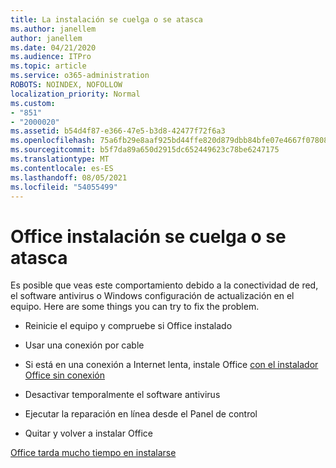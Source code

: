 ```yaml
---
title: La instalación se cuelga o se atasca
ms.author: janellem
author: janellem
ms.date: 04/21/2020
ms.audience: ITPro
ms.topic: article
ms.service: o365-administration
ROBOTS: NOINDEX, NOFOLLOW
localization_priority: Normal
ms.custom:
- "851"
- "2000020"
ms.assetid: b54d4f87-e366-47e5-b3d8-42477f72f6a3
ms.openlocfilehash: 75a6fb29e8aaf925bd44ffe820d879dbb84bfe07e4667f07808b610b5ab162fb
ms.sourcegitcommit: b5f7da89a650d2915dc652449623c78be6247175
ms.translationtype: MT
ms.contentlocale: es-ES
ms.lasthandoff: 08/05/2021
ms.locfileid: "54055499"
---
```

# <a name="office-installation-hangs-or-gets-stuck"></a>Office instalación se cuelga o se atasca

Es posible que veas este comportamiento debido a la conectividad de red, el software antivirus o Windows configuración de actualización en el equipo. Here are some things you can try to fix the problem.
  
- Reinicie el equipo y compruebe si Office instalado

- Usar una conexión por cable

- Si está en una conexión a Internet lenta, instale Office [con el instalador Office sin conexión](https://support.office.com/article/f0a85fe7-118f-41cb-a791-d59cef96ad1c?wt.mc_id=Alchemy_ClientDIA)

- Desactivar temporalmente el software antivirus

- Ejecutar la reparación en línea desde el Panel de control

- Quitar y volver a instalar Office

[Office tarda mucho tiempo en instalarse](https://support.office.com/article/0f09f357-3fef-42a6-b8aa-cef4c6c44bdf?wt.mc_id=Alchemy_ClientDIA)
  